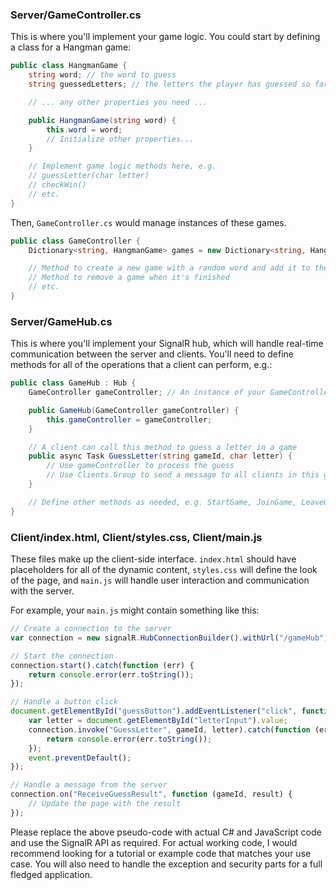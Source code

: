 ### Server/GameController.cs

This is where you'll implement your game logic. You could start by defining a class for a Hangman game:

```csharp
public class HangmanGame {
    string word; // the word to guess
    string guessedLetters; // the letters the player has guessed so far

    // ... any other properties you need ...

    public HangmanGame(string word) {
        this.word = word;
        // Initialize other properties...
    }

    // Implement game logic methods here, e.g.
    // guessLetter(char letter)
    // checkWin()
    // etc.
}
```

Then, `GameController.cs` would manage instances of these games. 

```csharp
public class GameController {
    Dictionary<string, HangmanGame> games = new Dictionary<string, HangmanGame>();

    // Method to create a new game with a random word and add it to the dictionary
    // Method to remove a game when it's finished
    // etc.
}
```

### Server/GameHub.cs

This is where you'll implement your SignalR hub, which will handle real-time communication between the server and clients. You'll need to define methods for all of the operations that a client can perform, e.g.:

```csharp
public class GameHub : Hub {
    GameController gameController; // An instance of your GameController class

    public GameHub(GameController gameController) {
        this.gameController = gameController;
    }

    // A client can call this method to guess a letter in a game
    public async Task GuessLetter(string gameId, char letter) {
        // Use gameController to process the guess
        // Use Clients.Group to send a message to all clients in this game
    }

    // Define other methods as needed, e.g. StartGame, JoinGame, LeaveGame, etc.
}
```

### Client/index.html, Client/styles.css, Client/main.js

These files make up the client-side interface. `index.html` should have placeholders for all of the dynamic content, `styles.css` will define the look of the page, and `main.js` will handle user interaction and communication with the server.

For example, your `main.js` might contain something like this:

```javascript
// Create a connection to the server
var connection = new signalR.HubConnectionBuilder().withUrl("/gameHub").build();

// Start the connection
connection.start().catch(function (err) {
    return console.error(err.toString());
});

// Handle a button click
document.getElementById("guessButton").addEventListener("click", function (event) {
    var letter = document.getElementById("letterInput").value;
    connection.invoke("GuessLetter", gameId, letter).catch(function (err) {
        return console.error(err.toString());
    });
    event.preventDefault();
});

// Handle a message from the server
connection.on("ReceiveGuessResult", function (gameId, result) {
    // Update the page with the result
});
```

Please replace the above pseudo-code with actual C# and JavaScript code and use the SignalR API as required. For actual working code, I would recommend looking for a tutorial or example code that matches your use case. You will also need to handle the exception and security parts for a full fledged application.
